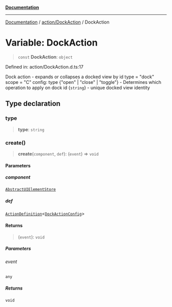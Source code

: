 [**Documentation**](../../../index.md)

***

[Documentation](../../../index.md) / [action/DockAction](../index.md) / DockAction

# Variable: DockAction

> `const` **DockAction**: `object`

Defined in: action/DockAction.d.ts:17

Dock action - expands or collapses a docked view by id
type = "dock"
scope = "C"
config:
  type {"open" | "close" | "toggle"} - Determines which operation to apply on dock
  id {`string`} - unique docked view identity

## Type declaration

### type

> **type**: `string`

### create()

> **create**(`component`, `def`): (`event`) => `void`

#### Parameters

##### component

[`AbstractUIElementStore`](../../../stores/AbstractUIElementStore/classes/AbstractUIElementStore.md)

##### def

[`ActionDefinition`](../../../perspective-client/interfaces/ActionDefinition.md)\<[`DockActionConfig`](../interfaces/DockActionConfig.md)\>

#### Returns

> (`event`): `void`

##### Parameters

###### event

`any`

##### Returns

`void`
